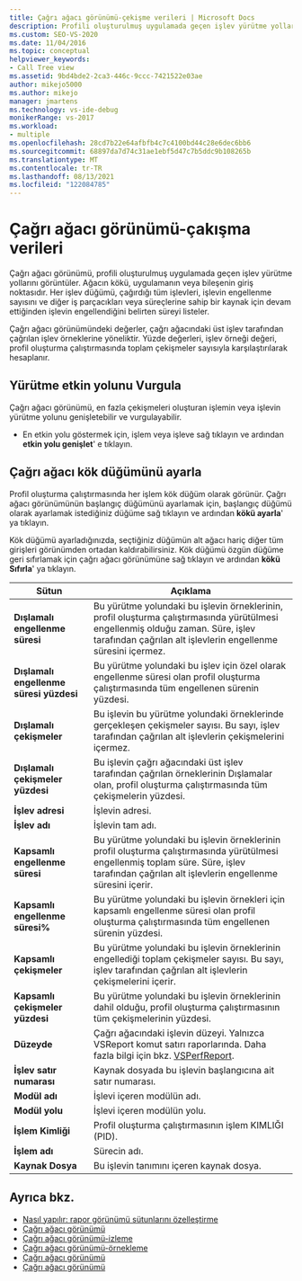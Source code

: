 ```yaml
---
title: Çağrı ağacı görünümü-çekişme verileri | Microsoft Docs
description: Profili oluşturulmuş uygulamada geçen işlev yürütme yolları için çekişme verilerini gösteren çağrı ağacı görünümünü gözden geçirin.
ms.custom: SEO-VS-2020
ms.date: 11/04/2016
ms.topic: conceptual
helpviewer_keywords:
- Call Tree view
ms.assetid: 9bd4bde2-2ca3-446c-9ccc-7421522e03ae
author: mikejo5000
ms.author: mikejo
manager: jmartens
ms.technology: vs-ide-debug
monikerRange: vs-2017
ms.workload:
- multiple
ms.openlocfilehash: 28cd7b22e64afbfb4c7c4100bd44c28e6dec6bb6
ms.sourcegitcommit: 68897da7d74c31ae1ebf5d47c7b5ddc9b108265b
ms.translationtype: MT
ms.contentlocale: tr-TR
ms.lasthandoff: 08/13/2021
ms.locfileid: "122084785"
---
```

# <a name="call-tree-view---contention-data"></a>Çağrı ağacı görünümü-çakışma verileri
Çağrı ağacı görünümü, profili oluşturulmuş uygulamada geçen işlev yürütme yollarını görüntüler. Ağacın kökü, uygulamanın veya bileşenin giriş noktasıdır. Her işlev düğümü, çağırdığı tüm işlevleri, işlevin engellenme sayısını ve diğer iş parçacıkları veya süreçlerine sahip bir kaynak için devam ettiğinden işlevin engellendiğini belirten süreyi listeler.

 Çağrı ağacı görünümündeki değerler, çağrı ağacındaki üst işlev tarafından çağrılan işlev örneklerine yöneliktir. Yüzde değerleri, işlev örneği değeri, profil oluşturma çalıştırmasında toplam çekişmeler sayısıyla karşılaştırılarak hesaplanır.

## <a name="highlight-the-execution-hot-path"></a>Yürütme etkin yolunu Vurgula
 Çağrı ağacı görünümü, en fazla çekişmeleri oluşturan işlemin veya işlevin yürütme yolunu genişletebilir ve vurgulayabilir.

- En etkin yolu göstermek için, işlem veya işleve sağ tıklayın ve ardından **etkin yolu genişlet**' e tıklayın.

## <a name="set-the-call-tree-root-node"></a>Çağrı ağacı kök düğümünü ayarla
 Profil oluşturma çalıştırmasında her işlem kök düğüm olarak görünür. Çağrı ağacı görünümünün başlangıç düğümünü ayarlamak için, başlangıç düğümü olarak ayarlamak istediğiniz düğüme sağ tıklayın ve ardından **kökü ayarla**' ya tıklayın.

 Kök düğümü ayarladığınızda, seçtiğiniz düğümün alt ağacı hariç diğer tüm girişleri görünümden ortadan kaldırabilirsiniz. Kök düğümü özgün düğüme geri sıfırlamak için çağrı ağacı görünümüne sağ tıklayın ve ardından **kökü Sıfırla**' ya tıklayın.

|Sütun|Açıklama|
|------------|-----------------|
|**Dışlamalı engellenme süresi**|Bu yürütme yolundaki bu işlevin örneklerinin, profil oluşturma çalıştırmasında yürütülmesi engellenmiş olduğu zaman. Süre, işlev tarafından çağrılan alt işlevlerin engellenme süresini içermez.|
|**Dışlamalı engellenme süresi yüzdesi**|Bu yürütme yolundaki bu işlev için özel olarak engellenme süresi olan profil oluşturma çalıştırmasında tüm engellenen sürenin yüzdesi.|
|**Dışlamalı çekişmeler**|Bu işlevin bu yürütme yolundaki örneklerinde gerçekleşen çekişmeler sayısı. Bu sayı, işlev tarafından çağrılan alt işlevlerin çekişmelerini içermez.|
|**Dışlamalı çekişmeler yüzdesi**|Bu işlevin çağrı ağacındaki üst işlev tarafından çağrılan örneklerinin Dışlamalar olan, profil oluşturma çalıştırmasında tüm çekişmelerin yüzdesi.|
|**İşlev adresi**|İşlevin adresi.|
|**İşlev adı**|İşlevin tam adı.|
|**Kapsamlı engellenme süresi**|Bu yürütme yolundaki bu işlevin örneklerinin profil oluşturma çalıştırmasında yürütülmesi engellenmiş toplam süre. Süre, işlev tarafından çağrılan alt işlevlerin engellenme süresini içerir.|
|**Kapsamlı engellenme süresi%**|Bu yürütme yolundaki bu işlevin örnekleri için kapsamlı engellenme süresi olan profil oluşturma çalıştırmasında tüm engellenen sürenin yüzdesi.|
|**Kapsamlı çekişmeler**|Bu yürütme yolundaki bu işlevin örneklerinin engellediği toplam çekişmeler sayısı. Bu sayı, işlev tarafından çağrılan alt işlevlerin çekişmelerini içerir.|
|**Kapsamlı çekişmeler yüzdesi**|Bu yürütme yolundaki bu işlevin örneklerinin dahil olduğu, profil oluşturma çalıştırmasının tüm çekişmelerinin yüzdesi.|
|**Düzeyde**|Çağrı ağacındaki işlevin düzeyi. Yalnızca VSReport komut satırı raporlarında. Daha fazla bilgi için bkz. [VSPerfReport](../profiling/vsperfreport.md).|
|**İşlev satır numarası**|Kaynak dosyada bu işlevin başlangıcına ait satır numarası.|
|**Modül adı**|İşlevi içeren modülün adı.|
|**Modül yolu**|İşlevi içeren modülün yolu.|
|**İşlem Kimliği**|Profil oluşturma çalıştırmasının işlem KIMLIĞI (PID).|
|**İşlem adı**|Sürecin adı.|
|**Kaynak Dosya**|Bu işlevin tanımını içeren kaynak dosya.|

## <a name="see-also"></a>Ayrıca bkz.
- [Nasıl yapılır: rapor görünümü sütunlarını özelleştirme](../profiling/how-to-customize-report-view-columns.md)
- [Çağrı ağacı görünümü](../profiling/call-tree-view.md)
- [Çağrı ağacı görünümü-izleme](../profiling/call-tree-view-dotnet-memory-instrumentation-data.md)
- [Çağrı ağacı görünümü-örnekleme](../profiling/call-tree-view-dotnet-memory-sampling-data.md)
- [Çağrı ağacı görünümü](../profiling/call-tree-view-instrumentation-data.md)
- [Çağrı ağacı görünümü](../profiling/call-tree-view-sampling-data.md)
